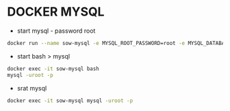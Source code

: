 # DOCKER MYSQL #

* start mysql - password root
```bash
docker run --name sow-mysql -e MYSQL_ROOT_PASSWORD=root -e MYSQL_DATABASE=StatementOfWorkLocal -p 3306:3306 -d mysql:5.7  --character-set-server=utf8mb4 --collation-server=utf8mb4_unicode_ci
``` 

* start bash > mysql 
```bash
docker exec -it sow-mysql bash
mysql -uroot -p
```

* srat mysql
```bash
docker exec -it sow-mysql mysql -uroot -p
``` 